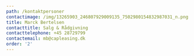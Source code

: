 ```yaml
---
path: /kontaktpersoner
contactimage: /img/13265903_246807929009135_7502980154832987031_n.png
title: Marck Bertelsen
contacttitle: Salg & Rådgivning
contacttelephone: +45 28729799
contactemail: mb@capleasing.dk
order: '2'
---
```


